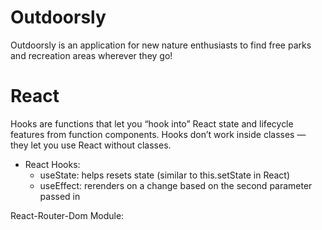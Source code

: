 # Outdoorsly
Outdoorsly is an application for new nature enthusiasts to find free parks and recreation areas wherever they go!



# React
Hooks are functions that let you “hook into” React state and lifecycle features from function components. Hooks don’t work inside classes — they let you use React without classes.
- React Hooks:
    - useState: helps resets state (similar to this.setState in React)
    - useEffect: rerenders on a change based on the second parameter passed in

React-Router-Dom Module:

